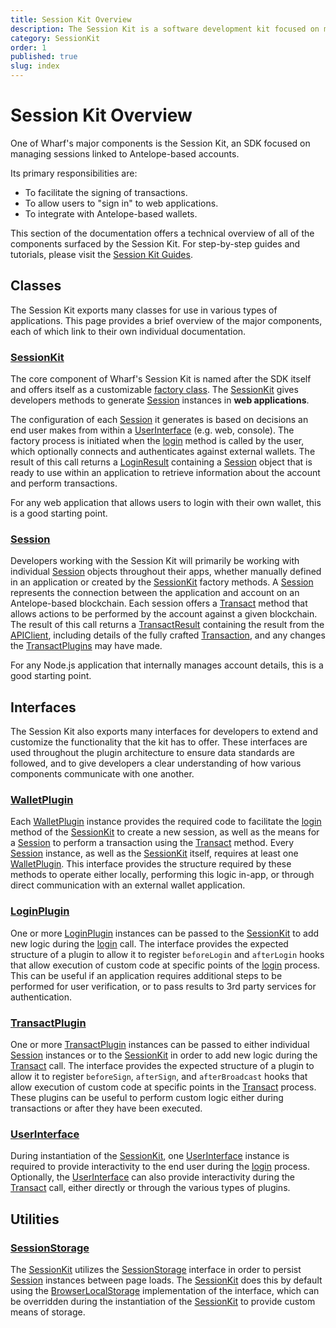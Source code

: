 ```yaml
---
title: Session Kit Overview
description: The Session Kit is a software development kit focused on managing Antelope-based user sessions in web applications. It facilitates the signing of transactions, allowing users to "sign in" to web applications, and provides integration with external wallets.
category: SessionKit
order: 1
published: true
slug: index
---
```


# Session Kit Overview

One of Wharf's major components is the Session Kit, an SDK focused on managing sessions linked to Antelope-based accounts.

Its primary responsibilities are:

- To facilitate the signing of transactions.
- To allow users to "sign in" to web applications.
- To integrate with Antelope-based wallets.

This section of the documentation offers a technical overview of all of the components surfaced by the Session Kit. For step-by-step guides and tutorials, please visit the [Session Kit Guides](/guides/session-kit).

## Classes

The Session Kit exports many classes for use in various types of applications. This page provides a brief overview of the major components, each of which link to their own individual documentation.

### [SessionKit](/docs/session-kit/session-kit-factory)

The core component of Wharf's Session Kit is named after the SDK itself and offers itself as a customizable [factory class](https://refactoring.guru/design-patterns/factory-method). The [SessionKit](/docs/session-kit/session-kit-factory) gives developers methods to generate [Session](/docs/session-kit/session) instances in **web applications**.

The configuration of each [Session](/docs/session-kit/session) it generates is based on decisions an end user makes from within a [UserInterface](/docs/session-kit/plugin-user-interface) (e.g. web, console). The factory process is initiated when the [login](/docs/session-kit/login) method is called by the user, which optionally connects and authenticates against external wallets. The result of this call returns a [LoginResult](/docs/session-kit/login-result) containing a [Session](/docs/session-kit/session) object that is ready to use within an application to retrieve information about the account and perform transactions.

For any web application that allows users to login with their own wallet, this is a good starting point.

### [Session](/docs/session-kit/session)

Developers working with the Session Kit will primarily be working with individual [Session](/docs/sessionkit/session) objects throughout their apps, whether manually defined in an application or created by the [SessionKit](/docs/sessionkit/session-kit-factory) factory methods. A [Session](/docs/sessionkit/session) represents the connection between the application and account on an Antelope-based blockchain. Each session offers a [Transact](/docs/sessionkit/transact) method that allows actions to be performed by the account against a given blockchain. The result of this call returns a [TransactResult](/docs/sessionkit/transact-result) containing the result from the [APIClient](/docs/antelope/api-client), including details of the fully crafted [Transaction](/docs/antelope/name), and any changes the [TransactPlugins](/docs/sessionkit/plugin-transact) may have made.

For any Node.js application that internally manages account details, this is a good starting point.

## Interfaces

The Session Kit also exports many interfaces for developers to extend and customize the functionality that the kit has to offer. These interfaces are used throughout the plugin architecture to ensure data standards are followed, and to give developers a clear understanding of how various components communicate with one another.

### [WalletPlugin](/docs/session-kit/plugin-wallet)

Each [WalletPlugin](/docs/sessionkit/plugin-wallet) instance provides the required code to facilitate the [login](/docs/sessionkit/login) method of the [SessionKit](/docs/sessionkit/session-kit-factory) to create a new session, as well as the means for a [Session](/docs/sessionkit/session) to perform a transaction using the [Transact](/docs/sessionkit/transact) method. Every [Session](/docs/sessionkit/session) instance, as well as the [SessionKit](/docs/sessionkit/session-kit-factory) itself, requires at least one [WalletPlugin](/docs/sessionkit/plugin-wallet). This interface provides the structure required by these methods to operate either locally, performing this logic in-app, or through direct communication with an external wallet application.

### [LoginPlugin](/docs/session-kit/plugin-login)

One or more [LoginPlugin](/docs/sessionkit/plugin-login) instances can be passed to the [SessionKit](/docs/sessionkit/session-kit-factory) to add new logic during the [login](/docs/sessionkit/login) call. The interface provides the expected structure of a plugin to allow it to register `beforeLogin` and `afterLogin` hooks that allow execution of custom code at specific points of the [login](/docs/sessionkit/login) process. This can be useful if an application requires additional steps to be performed for user verification, or to pass results to 3rd party services for authentication.

### [TransactPlugin](/docs/session-kit/plugin-transact)

One or more [TransactPlugin](/docs/sessionkit/plugin-transact) instances can be passed to either individual [Session](/docs/sessionkit/session) instances or to the [SessionKit](/docs/sessionkit/session-kit-factory) in order to add new logic during the [Transact](/docs/sessionkit/transact) call. The interface provides the expected structure of a plugin to allow it to register `beforeSign`, `afterSign`, and `afterBroadcast` hooks that allow execution of custom code at specific points in the [Transact](/docs/sessionkit/transact) process. These plugins can be useful to perform custom logic either during transactions or after they have been executed.

### [UserInterface](/docs/session-kit/plugin-user-interface)

During instantiation of the [SessionKit](/docs/sessionkit/session-kit-factory), one [UserInterface](/docs/sessionkit/plugin-user-interface) instance is required to provide interactivity to the end user during the [login](/docs/sessionkit/login) process. Optionally, the [UserInterface](/docs/sessionkit/plugin-user-interface) can also provide interactivity during the [Transact](/docs/sessionkit/transact) call, either directly or through the various types of plugins.

## Utilities

### [SessionStorage](/docs/session-kit/session-storage)

The [SessionKit](/docs/session-kit/session-kit-factory) utilizes the [SessionStorage](/docs/session-kit/session-storage) interface in order to persist [Session](/docs/session-kit/session) instances between page loads. The [SessionKit](/docs/session-kit/session-kit-factory) does this by default using the [BrowserLocalStorage](/docs/session-kit/browser-local-storage) implementation of the interface, which can be overridden during the instantiation of the [SessionKit](/docs/session-kit/session-kit-factory) to provide custom means of storage.
